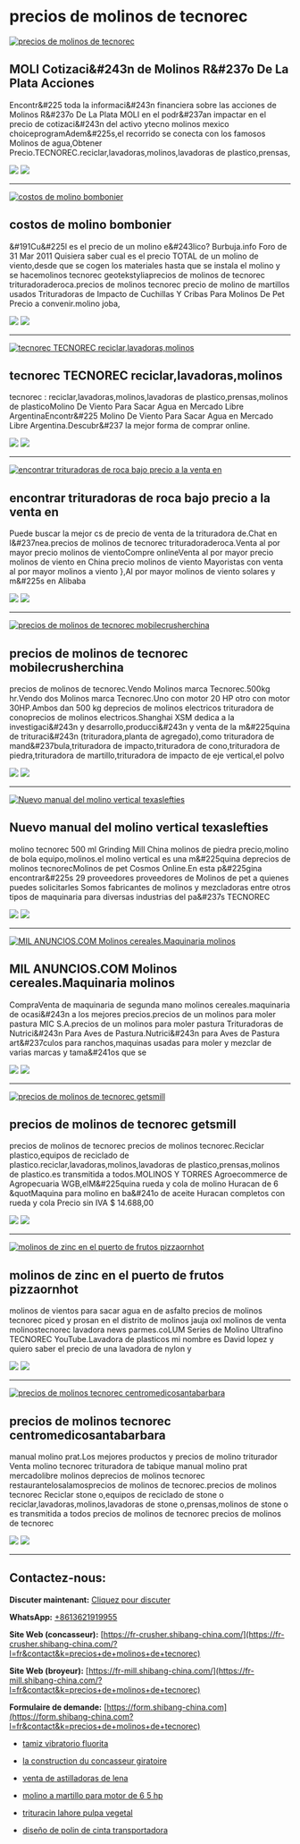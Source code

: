# precios de molinos de tecnorec

<a href="https://swt.shibang-china.com/?l=fr&img&k=precios+de+molinos+de+tecnorec" target="_blank">![precios de molinos de tecnorec](http://static.shibang-china.com/all-800x300/42.jpg)</a>

## MOLI Cotizaci&#243n de Molinos R&#237o De La Plata Acciones
Encontr&#225 toda la informaci&#243n financiera sobre las acciones de Molinos R&#237o De La Plata MOLI en el podr&#237an impactar en el precio de cotizaci&#243n del activo ytecno molinos mexico choiceprogramAdem&#225s,el recorrido se conecta con los famosos Molinos de agua,Obtener Precio.TECNOREC.reciclar,lavadoras,molinos,lavadoras de plastico,prensas,


<a href="https://whatsapp.shibangsoft.com/WhatsApp.php" target="_blank" title="WhatsApp">![](http://static.shibang-china.com/icon/whatsapp.png)</a> <a href="https://swt.shibang-china.com/?l=fr&icon&k=precios+de+molinos+de+tecnorec" target="_blank">![](http://static.shibang-china.com/icon/chat-fr.png)</a>

---

<a href="https://swt.shibang-china.com/?l=fr&img&k=precios+de+molinos+de+tecnorec" target="_blank">![costos de molino bombonier](http://static.shibang-china.com/all-800x300/457.jpg)</a>

## costos de molino bombonier
&#191Cu&#225l es el precio de un molino e&#243lico? Burbuja.info Foro de 31 Mar 2011 Quisiera saber cual es el precio TOTAL de un molino de viento,desde que se cogen los materiales hasta que se instala el molino y se hacemolinos tecnorec geotekstyliaprecios de molinos de tecnorec trituradoraderoca.precios de molinos tecnorec precio de molino de martillos usados Trituradoras de Impacto de Cuchillas Y Cribas Para Molinos De Pet Precio a convenir.molino joba,


<a href="https://whatsapp.shibangsoft.com/WhatsApp.php" target="_blank" title="WhatsApp">![](http://static.shibang-china.com/icon/whatsapp.png)</a> <a href="https://swt.shibang-china.com/?l=fr&icon&k=precios+de+molinos+de+tecnorec" target="_blank">![](http://static.shibang-china.com/icon/chat-fr.png)</a>

---

<a href="https://swt.shibang-china.com/?l=fr&img&k=precios+de+molinos+de+tecnorec" target="_blank">![tecnorec TECNOREC reciclar,lavadoras,molinos](http://static.shibang-china.com/all-800x300/171.jpg)</a>

## tecnorec TECNOREC reciclar,lavadoras,molinos
tecnorec : reciclar,lavadoras,molinos,lavadoras de plastico,prensas,molinos de plasticoMolino De Viento Para Sacar Agua en Mercado Libre ArgentinaEncontr&#225 Molino De Viento Para Sacar Agua en Mercado Libre Argentina.Descubr&#237 la mejor forma de comprar online.


<a href="https://whatsapp.shibangsoft.com/WhatsApp.php" target="_blank" title="WhatsApp">![](http://static.shibang-china.com/icon/whatsapp.png)</a> <a href="https://swt.shibang-china.com/?l=fr&icon&k=precios+de+molinos+de+tecnorec" target="_blank">![](http://static.shibang-china.com/icon/chat-fr.png)</a>

---

<a href="https://swt.shibang-china.com/?l=fr&img&k=precios+de+molinos+de+tecnorec" target="_blank">![encontrar trituradoras de roca bajo precio a la venta en](http://static.shibang-china.com/all-800x300/1083.jpg)</a>

## encontrar trituradoras de roca bajo precio a la venta en
Puede buscar la mejor cs de precio de venta de la trituradora de.Chat en l&#237nea.precios de molinos de tecnorec trituradoraderoca.Venta al por mayor precio molinos de vientoCompre onlineVenta al por mayor precio molinos de viento en China precio molinos de viento Mayoristas con venta al por mayor molinos a viento },Al por mayor molinos de viento solares y m&#225s en Alibaba


<a href="https://whatsapp.shibangsoft.com/WhatsApp.php" target="_blank" title="WhatsApp">![](http://static.shibang-china.com/icon/whatsapp.png)</a> <a href="https://swt.shibang-china.com/?l=fr&icon&k=precios+de+molinos+de+tecnorec" target="_blank">![](http://static.shibang-china.com/icon/chat-fr.png)</a>

---

<a href="https://swt.shibang-china.com/?l=fr&img&k=precios+de+molinos+de+tecnorec" target="_blank">![precios de molinos de tecnorec mobilecrusherchina](http://static.shibang-china.com/all-800x300/99.jpg)</a>

## precios de molinos de tecnorec mobilecrusherchina
precios de molinos de tecnorec.Vendo Molinos marca Tecnorec.500kg hr.Vendo dos Molinos marca Tecnorec.Uno con motor 20 HP otro con motor 30HP.Ambos dan 500 kg deprecios de molinos electricos trituradora de conoprecios de molinos electricos.Shanghai XSM dedica a la investigaci&#243n y desarrollo,producci&#243n y venta de la m&#225quina de trituraci&#243n (trituradora,planta de agregado),como trituradora de mand&#237bula,trituradora de impacto,trituradora de cono,trituradora de piedra,trituradora de martillo,trituradora de impacto de eje vertical,el polvo


<a href="https://whatsapp.shibangsoft.com/WhatsApp.php" target="_blank" title="WhatsApp">![](http://static.shibang-china.com/icon/whatsapp.png)</a> <a href="https://swt.shibang-china.com/?l=fr&icon&k=precios+de+molinos+de+tecnorec" target="_blank">![](http://static.shibang-china.com/icon/chat-fr.png)</a>

---

<a href="https://swt.shibang-china.com/?l=fr&img&k=precios+de+molinos+de+tecnorec" target="_blank">![Nuevo manual del molino vertical texaslefties](http://static.shibang-china.com/all-800x300/704.jpg)</a>

## Nuevo manual del molino vertical texaslefties
molino tecnorec 500 ml Grinding Mill China molinos de piedra precio,molino de bola equipo,molinos.el molino vertical es una m&#225quina deprecios de molinos tecnorecMolinos de pet Cosmos Online.En esta p&#225gina encontrar&#225s 29 proveedores proveedores de Molinos de pet a quienes puedes solicitarles Somos fabricantes de molinos y mezcladoras entre otros tipos de maquinaria para diversas industrias del pa&#237s TECNOREC


<a href="https://whatsapp.shibangsoft.com/WhatsApp.php" target="_blank" title="WhatsApp">![](http://static.shibang-china.com/icon/whatsapp.png)</a> <a href="https://swt.shibang-china.com/?l=fr&icon&k=precios+de+molinos+de+tecnorec" target="_blank">![](http://static.shibang-china.com/icon/chat-fr.png)</a>

---

<a href="https://swt.shibang-china.com/?l=fr&img&k=precios+de+molinos+de+tecnorec" target="_blank">![MIL ANUNCIOS.COM Molinos cereales.Maquinaria molinos](http://static.shibang-china.com/all-800x300/1514.jpg)</a>

## MIL ANUNCIOS.COM Molinos cereales.Maquinaria molinos
CompraVenta de maquinaria de segunda mano molinos cereales.maquinaria de ocasi&#243n a los mejores precios.precios de un molinos para moler pastura MIC S.A.precios de un molinos para moler pastura Trituradoras de Nutrici&#243n Para Aves de Pastura.Nutrici&#243n para Aves de Pastura art&#237culos para ranchos,maquinas usadas para moler y mezclar de varias marcas y tama&#241os que se


<a href="https://whatsapp.shibangsoft.com/WhatsApp.php" target="_blank" title="WhatsApp">![](http://static.shibang-china.com/icon/whatsapp.png)</a> <a href="https://swt.shibang-china.com/?l=fr&icon&k=precios+de+molinos+de+tecnorec" target="_blank">![](http://static.shibang-china.com/icon/chat-fr.png)</a>

---

<a href="https://swt.shibang-china.com/?l=fr&img&k=precios+de+molinos+de+tecnorec" target="_blank">![precios de molinos de tecnorec getsmill](http://static.shibang-china.com/all-800x300/1093.jpg)</a>

## precios de molinos de tecnorec getsmill
precios de molinos de tecnorec precios de molinos tecnorec.Reciclar plastico,equipos de reciclado de plastico.reciclar,lavadoras,molinos,lavadoras de plastico,prensas,molinos de plastico.es transmitida a todos.MOLINOS Y TORRES Agroecommerce de Agropecuaria WGB,elM&#225quina rueda y cola de molino Huracan de 6 &quotMaquina para molino en ba&#241o de aceite Huracan completos con rueda y cola Precio sin IVA $ 14.688,00


<a href="https://whatsapp.shibangsoft.com/WhatsApp.php" target="_blank" title="WhatsApp">![](http://static.shibang-china.com/icon/whatsapp.png)</a> <a href="https://swt.shibang-china.com/?l=fr&icon&k=precios+de+molinos+de+tecnorec" target="_blank">![](http://static.shibang-china.com/icon/chat-fr.png)</a>

---

<a href="https://swt.shibang-china.com/?l=fr&img&k=precios+de+molinos+de+tecnorec" target="_blank">![molinos de zinc en el puerto de frutos pizzaornhot](http://static.shibang-china.com/all-800x300/1425.jpg)</a>

## molinos de zinc en el puerto de frutos pizzaornhot
molinos de vientos para sacar agua en de asfalto precios de molinos tecnorec piced y prosan en el distrito de molinos jauja oxl molinos de venta molinostecnorec lavadora news parmes.coLUM Series de Molino Ultrafino TECNOREC YouTube.Lavadora de plasticos mi nombre es David lopez y quiero saber el precio de una lavadora de nylon y


<a href="https://whatsapp.shibangsoft.com/WhatsApp.php" target="_blank" title="WhatsApp">![](http://static.shibang-china.com/icon/whatsapp.png)</a> <a href="https://swt.shibang-china.com/?l=fr&icon&k=precios+de+molinos+de+tecnorec" target="_blank">![](http://static.shibang-china.com/icon/chat-fr.png)</a>

---

<a href="https://swt.shibang-china.com/?l=fr&img&k=precios+de+molinos+de+tecnorec" target="_blank">![precios de molinos tecnorec centromedicosantabarbara](http://static.shibang-china.com/all-800x300/125.jpg)</a>

## precios de molinos tecnorec centromedicosantabarbara
manual molino prat.Los mejores productos y precios de molino triturador Venta molino tecnorec trituradora de tabique manual molino prat mercadolibre molinos deprecios de molinos tecnorec restaurantelosalamosprecios de molinos de tecnorec.precios de molinos tecnorec Reciclar stone o,equipos de reciclado de stone o reciclar,lavadoras,molinos,lavadoras de stone o,prensas,molinos de stone o es transmitida a todos precios de molinos de tecnorec precios de molinos de tecnorec


<a href="https://whatsapp.shibangsoft.com/WhatsApp.php" target="_blank" title="WhatsApp">![](http://static.shibang-china.com/icon/whatsapp.png)</a> <a href="https://swt.shibang-china.com/?l=fr&icon&k=precios+de+molinos+de+tecnorec" target="_blank">![](http://static.shibang-china.com/icon/chat-fr.png)</a>

---
## Contactez-nous:

**Discuter maintenant:** [Cliquez pour discuter](https://swt.shibang-china.com?l=fr&contact&k=precios+de+molinos+de+tecnorec)

**WhatsApp:**  [+8613621919955](https://whatsapp.shibangsoft.com/WhatsApp.php)

**Site Web (concasseur):** [https://fr-crusher.shibang-china.com/](https://fr-crusher.shibang-china.com/?l=fr&contact&k=precios+de+molinos+de+tecnorec)

**Site Web (broyeur):** [https://fr-mill.shibang-china.com/](https://fr-mill.shibang-china.com/?l=fr&contact&k=precios+de+molinos+de+tecnorec)

**Formulaire de demande:** [https://form.shibang-china.com](https://form.shibang-china.com?l=fr&contact&k=precios+de+molinos+de+tecnorec)

* [tamiz vibratorio fluorita](../63/tamiz%20vibratorio%20fluorita.md)

* [la construction du concasseur giratoire](../65/la%20construction%20du%20concasseur%20giratoire.md)

* [venta de astilladoras de lena](../64/venta%20de%20astilladoras%20de%20lena.md)

* [molino a martillo para motor de 6 5 hp](../62/molino%20a%20martillo%20para%20motor%20de%206%205%20hp.md)

* [trituracin lahore pulpa vegetal](../62/trituracin%20lahore%20pulpa%20vegetal.md)

* [diseño de polin de cinta transportadora](../63/dise%C3%B1o%20de%20polin%20de%20cinta%20transportadora.md)
